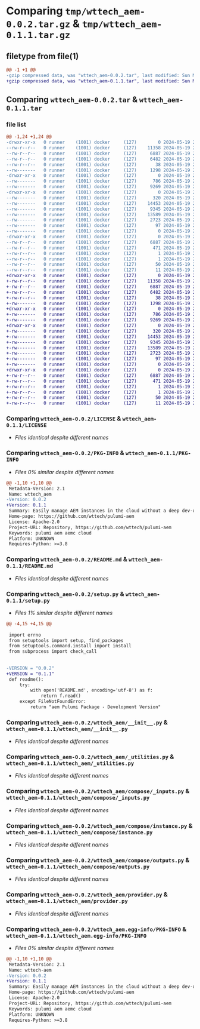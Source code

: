 # Comparing `tmp/wttech_aem-0.0.2.tar.gz` & `tmp/wttech_aem-0.1.1.tar.gz`

## filetype from file(1)

```diff
@@ -1 +1 @@
-gzip compressed data, was "wttech_aem-0.0.2.tar", last modified: Sun May 19 20:32:42 2024, max compression
+gzip compressed data, was "wttech_aem-0.1.1.tar", last modified: Sun May 19 22:41:43 2024, max compression
```

## Comparing `wttech_aem-0.0.2.tar` & `wttech_aem-0.1.1.tar`

### file list

```diff
@@ -1,24 +1,24 @@
-drwxr-xr-x   0 runner    (1001) docker     (127)        0 2024-05-19 20:32:42.363521 wttech_aem-0.0.2/
--rw-r--r--   0 runner    (1001) docker     (127)    11358 2024-05-19 20:32:42.000000 wttech_aem-0.0.2/LICENSE
--rw-r--r--   0 runner    (1001) docker     (127)     6887 2024-05-19 20:32:42.363521 wttech_aem-0.0.2/PKG-INFO
--rw-r--r--   0 runner    (1001) docker     (127)     6482 2024-05-19 20:32:42.000000 wttech_aem-0.0.2/README.md
--rw-r--r--   0 runner    (1001) docker     (127)       38 2024-05-19 20:32:42.363521 wttech_aem-0.0.2/setup.cfg
--rw-------   0 runner    (1001) docker     (127)     1298 2024-05-19 20:32:42.000000 wttech_aem-0.0.2/setup.py
-drwxr-xr-x   0 runner    (1001) docker     (127)        0 2024-05-19 20:32:42.359521 wttech_aem-0.0.2/wttech_aem/
--rw-------   0 runner    (1001) docker     (127)      786 2024-05-19 20:32:42.000000 wttech_aem-0.0.2/wttech_aem/__init__.py
--rw-------   0 runner    (1001) docker     (127)     9269 2024-05-19 20:32:42.000000 wttech_aem-0.0.2/wttech_aem/_utilities.py
-drwxr-xr-x   0 runner    (1001) docker     (127)        0 2024-05-19 20:32:42.363521 wttech_aem-0.0.2/wttech_aem/compose/
--rw-------   0 runner    (1001) docker     (127)      320 2024-05-19 20:32:42.000000 wttech_aem-0.0.2/wttech_aem/compose/__init__.py
--rw-------   0 runner    (1001) docker     (127)    14453 2024-05-19 20:32:42.000000 wttech_aem-0.0.2/wttech_aem/compose/_inputs.py
--rw-------   0 runner    (1001) docker     (127)     9345 2024-05-19 20:32:42.000000 wttech_aem-0.0.2/wttech_aem/compose/instance.py
--rw-------   0 runner    (1001) docker     (127)    13589 2024-05-19 20:32:42.000000 wttech_aem-0.0.2/wttech_aem/compose/outputs.py
--rw-------   0 runner    (1001) docker     (127)     2723 2024-05-19 20:32:42.000000 wttech_aem-0.0.2/wttech_aem/provider.py
--rw-------   0 runner    (1001) docker     (127)       97 2024-05-19 20:32:42.000000 wttech_aem-0.0.2/wttech_aem/pulumi-plugin.json
--rw-------   0 runner    (1001) docker     (127)        0 2024-05-19 20:32:42.000000 wttech_aem-0.0.2/wttech_aem/py.typed
-drwxr-xr-x   0 runner    (1001) docker     (127)        0 2024-05-19 20:32:42.359521 wttech_aem-0.0.2/wttech_aem.egg-info/
--rw-r--r--   0 runner    (1001) docker     (127)     6887 2024-05-19 20:32:42.000000 wttech_aem-0.0.2/wttech_aem.egg-info/PKG-INFO
--rw-r--r--   0 runner    (1001) docker     (127)      471 2024-05-19 20:32:42.000000 wttech_aem-0.0.2/wttech_aem.egg-info/SOURCES.txt
--rw-r--r--   0 runner    (1001) docker     (127)        1 2024-05-19 20:32:42.000000 wttech_aem-0.0.2/wttech_aem.egg-info/dependency_links.txt
--rw-r--r--   0 runner    (1001) docker     (127)        1 2024-05-19 20:32:42.000000 wttech_aem-0.0.2/wttech_aem.egg-info/not-zip-safe
--rw-r--r--   0 runner    (1001) docker     (127)       50 2024-05-19 20:32:42.000000 wttech_aem-0.0.2/wttech_aem.egg-info/requires.txt
--rw-r--r--   0 runner    (1001) docker     (127)       11 2024-05-19 20:32:42.000000 wttech_aem-0.0.2/wttech_aem.egg-info/top_level.txt
+drwxr-xr-x   0 runner    (1001) docker     (127)        0 2024-05-19 22:41:43.312013 wttech_aem-0.1.1/
+-rw-r--r--   0 runner    (1001) docker     (127)    11358 2024-05-19 22:41:43.000000 wttech_aem-0.1.1/LICENSE
+-rw-r--r--   0 runner    (1001) docker     (127)     6887 2024-05-19 22:41:43.312013 wttech_aem-0.1.1/PKG-INFO
+-rw-r--r--   0 runner    (1001) docker     (127)     6482 2024-05-19 22:41:43.000000 wttech_aem-0.1.1/README.md
+-rw-r--r--   0 runner    (1001) docker     (127)       38 2024-05-19 22:41:43.312013 wttech_aem-0.1.1/setup.cfg
+-rw-------   0 runner    (1001) docker     (127)     1298 2024-05-19 22:41:43.000000 wttech_aem-0.1.1/setup.py
+drwxr-xr-x   0 runner    (1001) docker     (127)        0 2024-05-19 22:41:43.308013 wttech_aem-0.1.1/wttech_aem/
+-rw-------   0 runner    (1001) docker     (127)      786 2024-05-19 22:41:43.000000 wttech_aem-0.1.1/wttech_aem/__init__.py
+-rw-------   0 runner    (1001) docker     (127)     9269 2024-05-19 22:41:43.000000 wttech_aem-0.1.1/wttech_aem/_utilities.py
+drwxr-xr-x   0 runner    (1001) docker     (127)        0 2024-05-19 22:41:43.312013 wttech_aem-0.1.1/wttech_aem/compose/
+-rw-------   0 runner    (1001) docker     (127)      320 2024-05-19 22:41:43.000000 wttech_aem-0.1.1/wttech_aem/compose/__init__.py
+-rw-------   0 runner    (1001) docker     (127)    14453 2024-05-19 22:41:43.000000 wttech_aem-0.1.1/wttech_aem/compose/_inputs.py
+-rw-------   0 runner    (1001) docker     (127)     9345 2024-05-19 22:41:43.000000 wttech_aem-0.1.1/wttech_aem/compose/instance.py
+-rw-------   0 runner    (1001) docker     (127)    13589 2024-05-19 22:41:43.000000 wttech_aem-0.1.1/wttech_aem/compose/outputs.py
+-rw-------   0 runner    (1001) docker     (127)     2723 2024-05-19 22:41:43.000000 wttech_aem-0.1.1/wttech_aem/provider.py
+-rw-------   0 runner    (1001) docker     (127)       97 2024-05-19 22:41:43.000000 wttech_aem-0.1.1/wttech_aem/pulumi-plugin.json
+-rw-------   0 runner    (1001) docker     (127)        0 2024-05-19 22:41:43.000000 wttech_aem-0.1.1/wttech_aem/py.typed
+drwxr-xr-x   0 runner    (1001) docker     (127)        0 2024-05-19 22:41:43.312013 wttech_aem-0.1.1/wttech_aem.egg-info/
+-rw-r--r--   0 runner    (1001) docker     (127)     6887 2024-05-19 22:41:43.000000 wttech_aem-0.1.1/wttech_aem.egg-info/PKG-INFO
+-rw-r--r--   0 runner    (1001) docker     (127)      471 2024-05-19 22:41:43.000000 wttech_aem-0.1.1/wttech_aem.egg-info/SOURCES.txt
+-rw-r--r--   0 runner    (1001) docker     (127)        1 2024-05-19 22:41:43.000000 wttech_aem-0.1.1/wttech_aem.egg-info/dependency_links.txt
+-rw-r--r--   0 runner    (1001) docker     (127)        1 2024-05-19 22:41:43.000000 wttech_aem-0.1.1/wttech_aem.egg-info/not-zip-safe
+-rw-r--r--   0 runner    (1001) docker     (127)       50 2024-05-19 22:41:43.000000 wttech_aem-0.1.1/wttech_aem.egg-info/requires.txt
+-rw-r--r--   0 runner    (1001) docker     (127)       11 2024-05-19 22:41:43.000000 wttech_aem-0.1.1/wttech_aem.egg-info/top_level.txt
```

### Comparing `wttech_aem-0.0.2/LICENSE` & `wttech_aem-0.1.1/LICENSE`

 * *Files identical despite different names*

### Comparing `wttech_aem-0.0.2/PKG-INFO` & `wttech_aem-0.1.1/PKG-INFO`

 * *Files 0% similar despite different names*

```diff
@@ -1,10 +1,10 @@
 Metadata-Version: 2.1
 Name: wttech_aem
-Version: 0.0.2
+Version: 0.1.1
 Summary: Easily manage AEM instances in the cloud without a deep dev-ops knowledge
 Home-page: https://github.com/wttech/pulumi-aem
 License: Apache-2.0
 Project-URL: Repository, https://github.com/wttech/pulumi-aem
 Keywords: pulumi aem aemc cloud
 Platform: UNKNOWN
 Requires-Python: >=3.8
```

### Comparing `wttech_aem-0.0.2/README.md` & `wttech_aem-0.1.1/README.md`

 * *Files identical despite different names*

### Comparing `wttech_aem-0.0.2/setup.py` & `wttech_aem-0.1.1/setup.py`

 * *Files 1% similar despite different names*

```diff
@@ -4,15 +4,15 @@
 
 import errno
 from setuptools import setup, find_packages
 from setuptools.command.install import install
 from subprocess import check_call
 
 
-VERSION = "0.0.2"
+VERSION = "0.1.1"
 def readme():
     try:
         with open('README.md', encoding='utf-8') as f:
             return f.read()
     except FileNotFoundError:
         return "aem Pulumi Package - Development Version"
```

### Comparing `wttech_aem-0.0.2/wttech_aem/__init__.py` & `wttech_aem-0.1.1/wttech_aem/__init__.py`

 * *Files identical despite different names*

### Comparing `wttech_aem-0.0.2/wttech_aem/_utilities.py` & `wttech_aem-0.1.1/wttech_aem/_utilities.py`

 * *Files identical despite different names*

### Comparing `wttech_aem-0.0.2/wttech_aem/compose/_inputs.py` & `wttech_aem-0.1.1/wttech_aem/compose/_inputs.py`

 * *Files identical despite different names*

### Comparing `wttech_aem-0.0.2/wttech_aem/compose/instance.py` & `wttech_aem-0.1.1/wttech_aem/compose/instance.py`

 * *Files identical despite different names*

### Comparing `wttech_aem-0.0.2/wttech_aem/compose/outputs.py` & `wttech_aem-0.1.1/wttech_aem/compose/outputs.py`

 * *Files identical despite different names*

### Comparing `wttech_aem-0.0.2/wttech_aem/provider.py` & `wttech_aem-0.1.1/wttech_aem/provider.py`

 * *Files identical despite different names*

### Comparing `wttech_aem-0.0.2/wttech_aem.egg-info/PKG-INFO` & `wttech_aem-0.1.1/wttech_aem.egg-info/PKG-INFO`

 * *Files 0% similar despite different names*

```diff
@@ -1,10 +1,10 @@
 Metadata-Version: 2.1
 Name: wttech-aem
-Version: 0.0.2
+Version: 0.1.1
 Summary: Easily manage AEM instances in the cloud without a deep dev-ops knowledge
 Home-page: https://github.com/wttech/pulumi-aem
 License: Apache-2.0
 Project-URL: Repository, https://github.com/wttech/pulumi-aem
 Keywords: pulumi aem aemc cloud
 Platform: UNKNOWN
 Requires-Python: >=3.8
```

